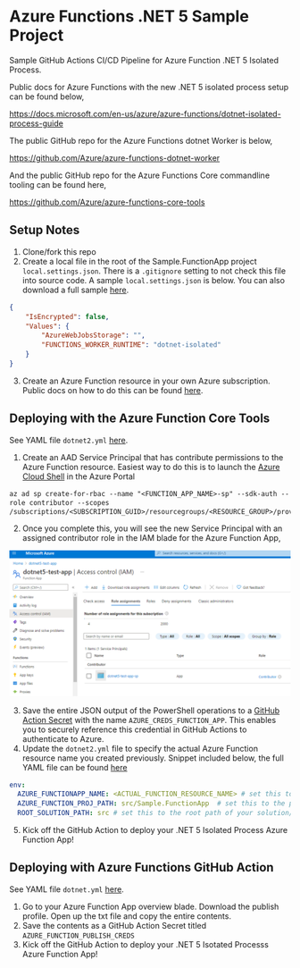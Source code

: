 # Azure Functions .NET 5 Sample Project
Sample GitHub Actions CI/CD Pipeline for Azure Function .NET 5 Isolated Process.

Public docs for Azure Functions with the new .NET 5 isolated process setup can be found below,

https://docs.microsoft.com/en-us/azure/azure-functions/dotnet-isolated-process-guide

The public GitHub repo for the Azure Functions dotnet Worker is below,

https://github.com/Azure/azure-functions-dotnet-worker

And the public GitHub repo for the Azure Functions Core commandline tooling can be found here,

https://github.com/Azure/azure-functions-core-tools

## Setup Notes

1. Clone/fork this repo
2. Create a local file in the root of the Sample.FunctionApp project ```local.settings.json```. There is a ```.gitignore``` setting to not check this file into source code. A sample ```local.settings.json``` is below.  You can also download a full sample [here](misc/local.settings.json).
```json
{
    "IsEncrypted": false,
    "Values": {
        "AzureWebJobsStorage": "",
        "FUNCTIONS_WORKER_RUNTIME": "dotnet-isolated"
    }
}
```
3. Create an Azure Function resource in your own Azure subscription.  Public docs on how to do this can be found [here](https://docs.microsoft.com/en-us/azure/azure-functions/functions-create-function-app-portal#create-a-function-app).

## Deploying with the Azure Function Core Tools

See YAML file ```dotnet2.yml``` [here](.github/workflows/dotnet2.yml).

1. Create an AAD Service Principal that has contribute permissions to the Azure Function resource. Easiest way to do this is to launch the [Azure Cloud Shell](https://docs.microsoft.com/en-us/azure/cloud-shell/overview) in the Azure Portal
```Shell
az ad sp create-for-rbac --name "<FUNCTION_APP_NAME>-sp" --sdk-auth --role contributor --scopes /subscriptions/<SUBSCRIPTION_GUID>/resourcegroups/<RESOURCE_GROUP>/providers/Microsoft.Web/sites/<FUNCTION_APP_NAME>
```

2. Once you complete this, you will see the new Service Principal with an assigned contributor role in the IAM blade for the Azure Function App,

![IAM Security View](misc/images/ServicePrincipalPermissions.png)

3. Save the entire JSON output of the PowerShell operations to a [GitHub Action Secret](https://docs.github.com/en/actions/reference/encrypted-secrets) with the name ```AZURE_CREDS_FUNCTION_APP```.  This enables you to securely reference this credential in GitHub Actions to authenticate to Azure.
4. Update the ```dotnet2.yml``` file to specify the actual Azure Function resource name you created previously.  Snippet included below, the full YAML file can be found [here](.github/workflows/dotnet2.yml)
```yaml
env:
  AZURE_FUNCTIONAPP_NAME: <ACTUAL_FUNCTION_RESOURCE_NAME> # set this to the name of your azure function app resource
  AZURE_FUNCTION_PROJ_PATH: src/Sample.FunctionApp  # set this to the path to your function app project
  ROOT_SOLUTION_PATH: src # set this to the root path of your solution/project file
```
5. Kick off the GitHub Action to deploy your .NET 5 Isolated Process Azure Function App!

## Deploying with Azure Functions GitHub Action

See YAML file ```dotnet.yml``` [here](.github/workflows/dotnet.yml).

1. Go to your Azure Function App overview blade.  Download the publish profile.  Open up the txt file and copy the entire contents.  
2. Save the contents as a GitHub Action Secret titled ```AZURE_FUNCTION_PUBLISH_CREDS```
3. Kick off the GitHub Action to deploy your .NET 5 Isotated Processs Azure Function App!
